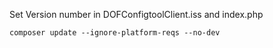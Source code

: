 Set Version number in DOFConfigtoolClient.iss and index.php

```
composer update --ignore-platform-reqs --no-dev
```
